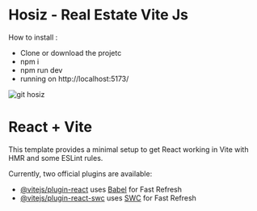 # Hosiz - Real Estate Vite Js
How to install :
- Clone or download the projetc
- npm i
- npm run dev
- running on  http://localhost:5173/

![git hosiz](https://github.com/user-attachments/assets/8df6fdae-fee2-45f5-bfef-1a4bcf5d4b27)


# React + Vite

This template provides a minimal setup to get React working in Vite with HMR and some ESLint rules.

Currently, two official plugins are available:

- [@vitejs/plugin-react](https://github.com/vitejs/vite-plugin-react/blob/main/packages/plugin-react/README.md) uses [Babel](https://babeljs.io/) for Fast Refresh
- [@vitejs/plugin-react-swc](https://github.com/vitejs/vite-plugin-react-swc) uses [SWC](https://swc.rs/) for Fast Refresh
